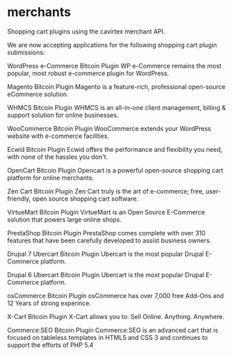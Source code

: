 merchants
=========

Shopping cart plugins using the cavirtex merchant API.

We are now accepting applications for the following shopping cart plugin submissions:



WordPress e-Commerce Bitcoin Plugin
WP e-Commerce remains the most popular, most robust e-commerce plugin for WordPress.


Magento Bitcoin Plugin
Magento is a feature-rich, professional open-source eCommerce solution.


WHMCS Bitcoin Plugin
WHMCS is an all-in-one client management, billing & support solution for online businesses.


WooCommerce Bitcoin Plugin
WooCommerce extends your WordPress website with e-commerce facilities.


Ecwid Bitcoin Plugin
Ecwid offers the performance and flexibility you need, with none of the hassles you don't.


OpenCart Bitcoin Plugin
Opencart is a powerful open-source shopping cart platform for online merchants.


Zen Cart Bitcoin Plugin
Zen Cart truly is the art of e-commerce; free, user-friendly, open source shopping cart software.


VirtueMart Bitcoin Plugin
VirtueMart is an Open Source E-Commerce solution that powers large online shops.


PrestaShop Bitcoin Plugin
PrestaShop comes complete with over 310 features that have been carefully developed to assist business owners.


Drupal 7 Ubercart Bitcoin Plugin
Ubercart is the most popular Drupal E-Commerce platform.


Drupal 6 Ubercart Bitcoin Plugin
Ubercart is the most popular Drupal E-Commerce platform.


osCommerce Bitcoin Plugin
osCommerce has over 7,000 free Add-Ons and 12 Years of strong experince.


X-Cart Bitcoin Plugin
X-Cart allows you to: Sell Online. Anything. Anywhere.


Commerce:SEO Bitcoin Plugin
Commerce:SEO is an advanced cart that is focused on tableless templates in HTML5 and CSS 3 and continues to support the efforts of PHP 5.4

